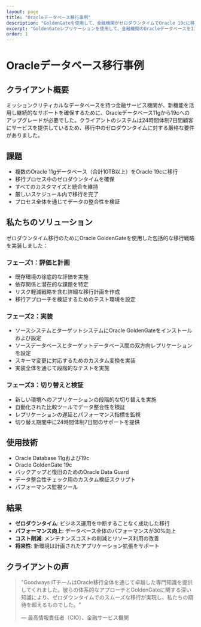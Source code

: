 ```yaml
---
layout: page
title: "Oracleデータベース移行事例"
description: "GoldenGateを使用して、金融機関がゼロダウンタイムでOracle 19cに移行するのを支援した方法。"
excerpt: "GoldenGateレプリケーションを使用して、金融機関のOracleデータベースを11gから19cにゼロダウンタイムで成功移行した事例。"
order: 1
---
```


# Oracleデータベース移行事例

## クライアント概要

ミッションクリティカルなデータベースを持つ金融サービス機関が、新機能を活用し継続的なサポートを確保するために、Oracleデータベース11gから19cへのアップグレードが必要でした。クライアントのシステムは24時間体制7日間顧客にサービスを提供しているため、移行中のゼロダウンタイムに対する厳格な要件がありました。

## 課題

- 複数のOracle 11gデータベース（合計10TB以上）をOracle 19cに移行
- 移行プロセス中のゼロダウンタイムを確保
- すべてのカスタマイズと統合を維持
- 厳しいスケジュール内で移行を完了
- プロセス全体を通じてデータの整合性を検証

## 私たちのソリューション

ゼロダウンタイム移行のためにOracle GoldenGateを使用した包括的な移行戦略を実装しました：

### フェーズ1：評価と計画

- 既存環境の徐底的な評価を実施
- 依存関係と潜在的な課題を特定
- リスク軽減戦略を含む詳細な移行計画を作成
- 移行アプローチを検証するためのテスト環境を設定

### フェーズ2：実装

- ソースシステムとターゲットシステムにOracle GoldenGateをインストールおよび設定
- ソースデータベースとターゲットデータベース間の双方向レプリケーションを設定
- スキーマ変更に対応するためのカスタム変換を実装
- 実装全体を通じて段階的なテストを実施

### フェーズ3：切り替えと検証

- 新しい環境へのアプリケーションの段階的な切り替えを実施
- 自動化された比較ツールでデータ整合性を検証
- レプリケーションの遅延とパフォーマンス指標を監視
- 切り替え期間中に24時間体制7日間のサポートを提供

## 使用技術

- Oracle Database 11gおよび19c
- Oracle GoldenGate 19c
- バックアップと復旧のためのOracle Data Guard
- データ整合性チェック用のカスタム検証スクリプト
- パフォーマンス監視ツール

## 結果

- **ゼロダウンタイム**: ビジネス運用を中断することなく成功した移行
- **パフォーマンス向上**: データベース全体のパフォーマンスが30%向上
- **コスト削減**: メンテナンスコストの削減とリソース利用の改善
- **将来性**: 新環境は計画されたアプリケーション拡張をサポート

## クライアントの声

> "Goodways ITチームはOracle移行全体を通じて卓越した専門知識を提供してくれました。彼らの体系的なアプローチとGoldenGateに関する深い知識により、ゼロダウンタイムでのスムーズな移行が実現し、私たちの期待を超えるものでした。"
>
> — 最高情報責任者（CIO）、金融サービス機関

